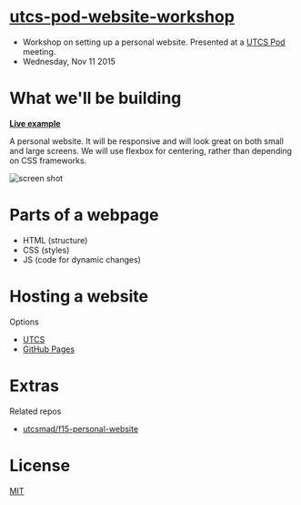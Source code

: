 # [utcs-pod-website-workshop](https://github.com/nishanths/utcs-pod-website-workshop)

* Workshop on setting up a personal website. Presented at a [UTCS Pod](https://www.cs.utexas.edu/undergraduate/student-engagement-and-support/360-connections/cs-pods) meeting.
* Wednesday, Nov 11 2015


# What we'll be building

**[Live example](http://utcsmad.github.io/utcs-pod-website-workshop)**

A personal website. It will be responsive and will look great on both small and large screens. We will use flexbox for centering, rather than depending on CSS frameworks.

![screen shot](http://i.imgur.com/XvdQoPU.png)

# Parts of a webpage

* HTML (structure)
* CSS (styles)
* JS (code for dynamic changes)

# Hosting a website

Options

* [UTCS](http://www.cs.utexas.edu/facilities/documentation/web)
* [GitHub Pages](https://pages.github.com)

# Extras

Related repos

* [utcsmad/f15-personal-website](https://github.com/utcsmad/f15-personal-website)

# License 

[MIT](http://nishanths.mit-license.org)

